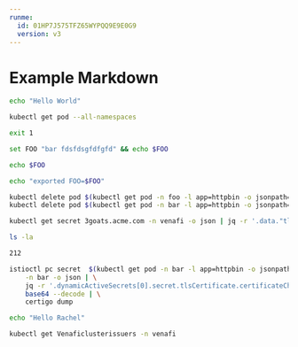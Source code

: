 ```yaml
---
runme:
  id: 01HP7J575TFZ65WYPQQ9E9E0G9
  version: v3
---
```


# Example Markdown

```sh {"name":"helloWorld"}
echo "Hello World"
```

```sh {"name":"get pods"}
kubectl get pod --all-namespaces
```

```sh {"name":"fail"}
exit 1
```

```sh {"name":"set env","promptEnv":"false"}
set FOO "bar fdsfdsgfdfgfd" && echo $FOO
```

```sh {"name":"get env"}
echo $FOO
```

```sh {"name":"print"}
echo "exported FOO=$FOO"
```

```sh {"name":"delete pods"}
kubectl delete pod $(kubectl get pod -n foo -l app=httpbin -o jsonpath={.items..metadata.name}) -n foo
kubectl delete pod $(kubectl get pod -n bar -l app=httpbin -o jsonpath={.items..metadata.name}) -n bar
```

```sh {"name":"carl2"}
kubectl get secret 3goats.acme.com -n venafi -o json | jq -r '.data."tls.crt" | @base64d' | certigo dump
```

```sh {"name":"dir"}
ls -la 
```

```sh {"name":"212"}
212
```

```sh {"name":"get istio secret"}
istioctl pc secret  $(kubectl get pod -n bar -l app=httpbin -o jsonpath={.items..metadata.name}) \
    -n bar -o json | \
    jq -r '.dynamicActiveSecrets[0].secret.tlsCertificate.certificateChain.inlineBytes' | \
    base64 --decode | \
    certigo dump
```

```sh {"name":"hello rachel"}
echo "Hello Rachel"
```

```sh {"name":"get Venaficlusterissuers"}
kubectl get Venaficlusterissuers -n venafi
```
